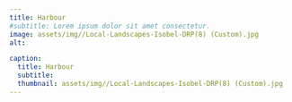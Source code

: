 ```yaml
---
title: Harbour
#subtitle: Lorem ipsum dolor sit amet consectetur.
image: assets/img//Local-Landscapes-Isobel-DRP(8) (Custom).jpg
alt: 

caption:
  title: Harbour
  subtitle: 
  thumbnail: assets/img//Local-Landscapes-Isobel-DRP(8) (Custom).jpg
---
```


